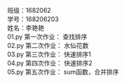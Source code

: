 班级：1682062   
学号：168206203   
姓名：李艳艳  
01.py 第一次作业： 查找排序    
02.py 第二次作业： 水仙花数    
03.py 第三次作业： 快速排序1    
04.py 第四次作业： 快速排序2    
05.py 第五次作业： sum函数，合并排序    
